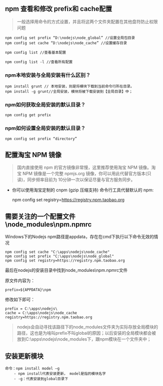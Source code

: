 #


## npm 查看和修改 prefix和 cache配置

> 一般选择用命令的方式设置，并且将这两个文件夹配置在其他盘符防止权限问题

    npm config set prefix “D:\nodejs\node_global” //设置全局包目录
    npm config set cache “D:\nodejs\node_cache” //设置缓存目录

    npm config list //查看基本配置

    npm config list -l //查看所有配置

### npm本地安装与全局安装有什么区别？
    
    npm install grunt // 本地安装，则是将模块下载到当前命令行所在目录。
    npm install -g grunt//全局安装，模块将被下载安装到【全局目录】中；

### npm如何获取全局安装的默认目录？

    npm config get prefix

### npm如何设置全局安装的默认目录？
    
    npm config set prefix “directory”


## 配置淘宝 NPM 镜像

> 国内直接使用 npm 的官方镜像非常慢，这里推荐使用淘宝 NPM 镜像。淘宝 NPM 镜像是一个完整 npmjs.org 镜像，你可以用此代替官方版本(只读)，同步频率目前为 10分钟一次以保证尽量与官方服务同步。

- 你可以使用淘宝定制的 cnpm (gzip 压缩支持) 命令行工具代替默认的 npm:

    npm config set registry=https://registry.npm.taobao.org

    
## 需要关注的一个配置文件 \node_modules\npm\.npmrc

Windows下的Nodejs npm路径是appdata，存在在cmd下执行以下命令无效的情况

    npm config set cache "C:\apps\nodejs\node_cache"
    npm config set prefix "C:\apps\nodejs\node_global"
    npm config set registry=https://registry.npm.taobao.org

最后在nodejs的安装目录中找到node_modules\npm\.npmrc文件

原文件内容为：
    
    prefix=${APPDATA}\npm

修改如下即可：

    prefix = C:\apps\nodejs\
    cache = C:\apps\nodejs\node_cache
    registry=https://registry.npm.taobao.org

> nodejs会自动寻找该路径下的node_modules文件夹为实际存放全局模块的路径，这也是为啥叫prefix不叫global的原因；以后安装的全局模块都会被放到C:\apps\nodejs\node_modules下，跟npm模块在一个文件夹中；

## 安装更新模块

    命令：npm install model –g
        - npm install代表安装更新， model是指的模块名字
        - -g：代表安装到global目录下